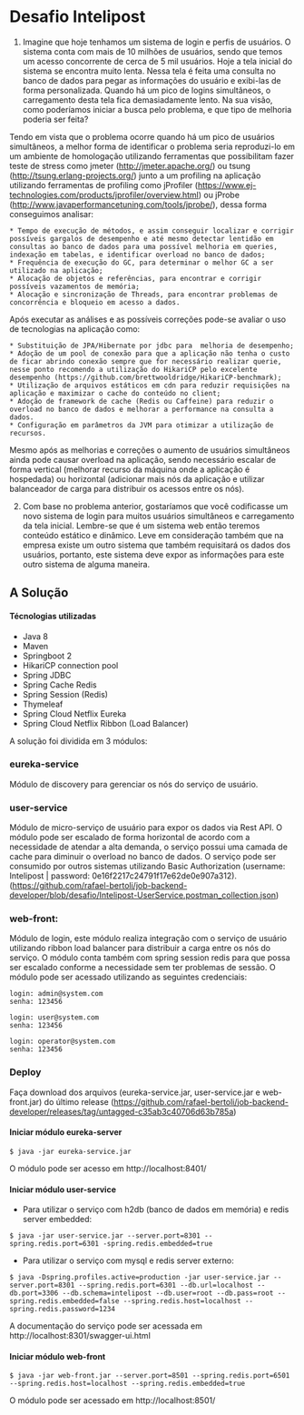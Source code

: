 # Desafio Intelipost

1) Imagine que hoje tenhamos um sistema de login e perfis de usuários. O sistema conta com mais de 10 milhões de usuários, sendo que temos um acesso concorrente de cerca de 5 mil usuários. Hoje a tela inicial do sistema se encontra muito lenta. Nessa tela é feita uma consulta no banco de dados para pegar as informações do usuário e exibi-las de forma personalizada. Quando há um pico de logins simultâneos, o carregamento desta tela fica demasiadamente lento. Na sua visão, como poderíamos iniciar a busca pelo problema, e que tipo de melhoria poderia ser feita?

Tendo em vista que o problema ocorre quando há um pico de usuários simultâneos, a melhor forma de identificar o problema seria reproduzi-lo em um ambiente de homologação utilizando ferramentas que possibilitam fazer teste de stress como jmeter (http://jmeter.apache.org/) ou tsung (http://tsung.erlang-projects.org/) junto a um profiling na aplicação utilizando ferramentas de profiling como jProfiler (https://www.ej-technologies.com/products/jprofiler/overview.html) ou jProbe (http://www.javaperformancetuning.com/tools/jprobe/), dessa forma conseguimos analisar:

    * Tempo de execução de métodos, e assim conseguir localizar e corrigir possíveis gargalos de desempenho e até mesmo detectar lentidão em consultas ao banco de dados para uma possível melhoria em queries, indexação em tabelas, e identificar overload no banco de dados;
    * Frequência de execução do GC, para determinar o melhor GC a ser utilizado na aplicação;
    * Alocação de objetos e referências, para encontrar e corrigir possíveis vazamentos de memória;
    * Alocação e sincronização de Threads, para encontrar problemas de concorrência e bloqueio em acesso a dados.

Após executar as análises e as possíveis correções pode-se avaliar o uso de tecnologias na aplicação como:

    * Substituição de JPA/Hibernate por jdbc para  melhoria de desempenho;
    * Adoção de um pool de conexão para que a aplicação não tenha o custo de ficar abrindo conexão sempre que for necessário realizar querie, nesse ponto recomendo a utilização do HikariCP pelo excelente desempenho (https://github.com/brettwooldridge/HikariCP-benchmark);
    * Utilização de arquivos estáticos em cdn para reduzir requisições na aplicação e maximizar o cache do conteúdo no client;
    * Adoção de framework de cache (Redis ou Caffeine) para reduzir o overload no banco de dados e melhorar a performance na consulta a dados.
    * Configuração em parâmetros da JVM para otimizar a utilização de recursos.

Mesmo após as melhorias e correções o aumento de usuários simultâneos ainda pode causar overload na aplicação, sendo necessário escalar de forma vertical (melhorar recurso da máquina onde a aplicação é hospedada) ou horizontal (adicionar mais nós da aplicação e utilizar balanceador de carga para distribuir os acessos entre os nós).

2) Com base no problema anterior, gostaríamos que você codificasse um novo sistema de login para muitos usuários simultâneos e carregamento da tela inicial. Lembre-se que é um sistema web então teremos conteúdo estático e dinâmico. Leve em consideração também que na empresa existe um outro sistema que também requisitará os dados dos usuários, portanto, este sistema deve expor as informações para este outro sistema de alguma maneira.

## A Solução
#### Técnologias utilizadas
   * Java 8
   * Maven
   * Springboot 2
   * HikariCP connection pool
   * Spring JDBC
   * Spring Cache Redis
   * Spring Session (Redis)
   * Thymeleaf
   * Spring Cloud Netflix Eureka
   * Spring Cloud Netflix Ribbon (Load Balancer)
   
A solução foi dividida em 3 módulos:
### eureka-service
   Módulo de discovery para gerenciar os nós do serviço de usuário.
### user-service
   Módulo de micro-serviço de usuário para expor os dados via Rest API. O módulo pode ser escalado de forma horizontal de acordo com a necessidade de atendar a alta demanda, o serviço possui uma camada de cache para diminuir o overload no banco de dados. O serviço pode ser consumido por outros sistemas utilizando Basic Authorization (username: Intelipost | password: 0e16f2217c24791f17e62de0e907a312). (https://github.com/rafael-bertoli/job-backend-developer/blob/desafio/Intelipost-UserService.postman_collection.json)
### web-front: 
   Módulo de login, este módulo realiza integração com o serviço de usuário utilizando ribbon load balancer para distribuir a carga entre os nós do serviço. O módulo conta também com spring session redis para que possa ser escalado conforme a necessidade sem ter problemas de sessão.
   O módulo pode ser acessado utilizando as seguintes credenciais:
```
login: admin@system.com
senha: 123456

login: user@system.com
senha: 123456

login: operator@system.com
senha: 123456
```

### Deploy
Faça download dos arquivos (eureka-service.jar, user-service.jar e web-front.jar) do último release (https://github.com/rafael-bertoli/job-backend-developer/releases/tag/untagged-c35ab3c40706d63b785a)
#### Iniciar módulo eureka-server
```
$ java -jar eureka-service.jar
```
O módulo pode ser acesso em http://localhost:8401/
#### Iniciar módulo user-service
* Para utilizar o serviço com h2db (banco de dados em memória) e redis server embedded:
```
$ java -jar user-service.jar --server.port=8301 --spring.redis.port=6301 -spring.redis.embedded=true
```
* Para utilizar o serviço com mysql e redis server externo:
```
$ java -Dspring.profiles.active=production -jar user-service.jar --server.port=8301 --spring.redis.port=6301 --db.url=localhost --db.port=3306 --db.schema=intelipost --db.user=root --db.pass=root --spring.redis.embedded=false --spring.redis.host=localhost --spring.redis.password=1234
```
A documentação do serviço pode ser acessada em http://localhost:8301/swagger-ui.html
#### Iniciar módulo web-front
```
$ java -jar web-front.jar --server.port=8501 --spring.redis.port=6501 --spring.redis.host=localhost --spring.redis.embedded=true
```
O módulo pode ser acessado em http://localhost:8501/

